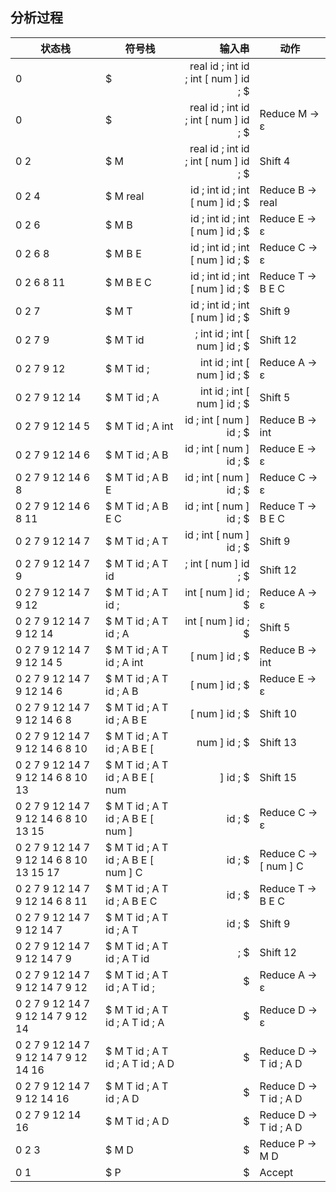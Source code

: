 ## 分析过程
| 状态栈                                  | 符号栈                              |                                输入串 | 动作                  |
| --------------------------------------- | ----------------------------------- | ------------------------------------: | --------------------- |
| 0                                       | $                                   | real id ; int id ; int [ num ] id ; $ |                       |
| 0                                       | $                                   | real id ; int id ; int [ num ] id ; $ | Reduce M → ε          |
| 0 2                                     | $ M                                 | real id ; int id ; int [ num ] id ; $ | Shift 4               |
| 0 2 4                                   | $ M real                            |      id ; int id ; int [ num ] id ; $ | Reduce B → real       |
| 0 2 6                                   | $ M B                               |      id ; int id ; int [ num ] id ; $ | Reduce E → ε          |
| 0 2 6 8                                 | $ M B E                             |      id ; int id ; int [ num ] id ; $ | Reduce C → ε          |
| 0 2 6 8 11                              | $ M B E C                           |      id ; int id ; int [ num ] id ; $ | Reduce T → B E C      |
| 0 2 7                                   | $ M T                               |      id ; int id ; int [ num ] id ; $ | Shift 9               |
| 0 2 7 9                                 | $ M T id                            |         ; int id ; int [ num ] id ; $ | Shift 12              |
| 0 2 7 9 12                              | $ M T id ;                          |           int id ; int [ num ] id ; $ | Reduce A → ε          |
| 0 2 7 9 12 14                           | $ M T id ; A                        |           int id ; int [ num ] id ; $ | Shift 5               |
| 0 2 7 9 12 14 5                         | $ M T id ; A int                    |               id ; int [ num ] id ; $ | Reduce B → int        |
| 0 2 7 9 12 14 6                         | $ M T id ; A B                      |               id ; int [ num ] id ; $ | Reduce E → ε          |
| 0 2 7 9 12 14 6 8                       | $ M T id ; A B E                    |               id ; int [ num ] id ; $ | Reduce C → ε          |
| 0 2 7 9 12 14 6 8 11                    | $ M T id ; A B E C                  |               id ; int [ num ] id ; $ | Reduce T → B E C      |
| 0 2 7 9 12 14 7                         | $ M T id ; A T                      |               id ; int [ num ] id ; $ | Shift 9               |
| 0 2 7 9 12 14 7 9                       | $ M T id ; A T id                   |                  ; int [ num ] id ; $ | Shift 12              |
| 0 2 7 9 12 14 7 9 12                    | $ M T id ; A T id ;                 |                    int [ num ] id ; $ | Reduce A → ε          |
| 0 2 7 9 12 14 7 9 12 14                 | $ M T id ; A T id ; A               |                    int [ num ] id ; $ | Shift 5               |
| 0 2 7 9 12 14 7 9 12 14 5               | $ M T id ; A T id ; A int           |                        [ num ] id ; $ | Reduce B → int        |
| 0 2 7 9 12 14 7 9 12 14 6               | $ M T id ; A T id ; A B             |                        [ num ] id ; $ | Reduce E → ε          |
| 0 2 7 9 12 14 7 9 12 14 6 8             | $ M T id ; A T id ; A B E           |                        [ num ] id ; $ | Shift 10              |
| 0 2 7 9 12 14 7 9 12 14 6 8 10          | $ M T id ; A T id ; A B E [         |                          num ] id ; $ | Shift 13              |
| 0 2 7 9 12 14 7 9 12 14 6 8 10 13       | $ M T id ; A T id ; A B E [ num     |                              ] id ; $ | Shift 15              |
| 0 2 7 9 12 14 7 9 12 14 6 8 10 13 15    | $ M T id ; A T id ; A B E [ num ]   |                                id ; $ | Reduce C → ε          |
| 0 2 7 9 12 14 7 9 12 14 6 8 10 13 15 17 | $ M T id ; A T id ; A B E [ num ] C |                                id ; $ | Reduce C → [ num ] C  |
| 0 2 7 9 12 14 7 9 12 14 6 8 11          | $ M T id ; A T id ; A B E C         |                                id ; $ | Reduce T → B E C      |
| 0 2 7 9 12 14 7 9 12 14 7               | $ M T id ; A T id ; A T             |                                id ; $ | Shift 9               |
| 0 2 7 9 12 14 7 9 12 14 7 9             | $ M T id ; A T id ; A T id          |                                   ; $ | Shift 12              |
| 0 2 7 9 12 14 7 9 12 14 7 9 12          | $ M T id ; A T id ; A T id ;        |                                     $ | Reduce A → ε          |
| 0 2 7 9 12 14 7 9 12 14 7 9 12 14       | $ M T id ; A T id ; A T id ; A      |                                     $ | Reduce D → ε          |
| 0 2 7 9 12 14 7 9 12 14 7 9 12 14 16    | $ M T id ; A T id ; A T id ; A D    |                                     $ | Reduce D → T id ; A D |
| 0 2 7 9 12 14 7 9 12 14 16              | $ M T id ; A T id ; A D             |                                     $ | Reduce D → T id ; A D |
| 0 2 7 9 12 14 16                        | $ M T id ; A D                      |                                     $ | Reduce D → T id ; A D |
| 0 2 3                                   | $ M D                               |                                     $ | Reduce P → M D        |
| 0 1                                     | $ P                                 |                                     $ | Accept                |
